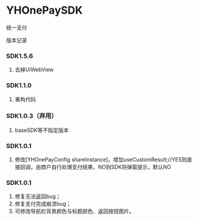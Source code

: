 # YHOnePaySDK
统一支付

版本记录
### SDK1.5.6
1. 去掉UIWebView

### SDK1.1.0
1. 重构代码

### SDK1.0.3（弃用）
1. baseSDK等不指定版本

### SDK1.0.1
1. 修改[YHOnePayConfig shareInstance]，增加useCustomResult;//YES则直接回调，由商户自行处理支付结果，NO则SDK将弹窗提示，默认NO

### SDK1.0.1
1. 修复无法返回bug；
2. 修复支付完成崩溃bug；
3. 可修改导航栏背景颜色与标题颜色、返回按钮图片。
